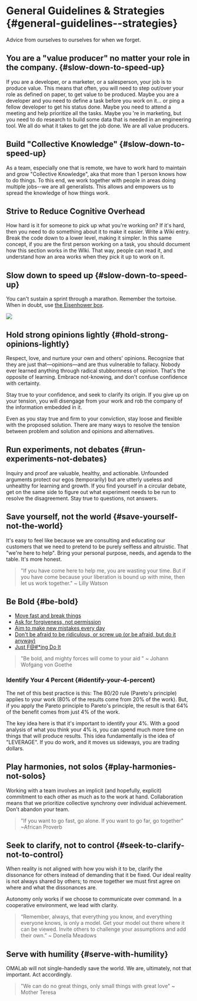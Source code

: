 # General Guidelines & Strategies {#general-guidelines--strategies}

Advice from ourselves to ourselves for when we forget.

## You are a "value producer" no matter your role in the company. {#slow-down-to-speed-up}

If you are a developer, or a marketer, or a salesperson, your job is to produce value. This means that often, you will need to step out/over your role as defined on paper, to get value to be produced. Maybe you are a developer and you need to define a task before you work on it... or ping a fellow developer to get his status done. Maybe you need to attend a meeting and help prioritize all the tasks.  Maybe you 're in marketing, but you need to do research to build some data that is needed in an engineering tool. We all do what it takes to get the job done. We are all value producers. 

## Build "Collective Knowledge" {#slow-down-to-speed-up}

As a team, especially one that is remote, we have to work hard to maintain and grow "Collective Knowledge", aka that more than 1 person knows how to do things. To this end, we work together with people in areas doing multiple jobs--we are all generalists. This allows and empowers us to spread the knowledge of how things work.

## Strive to Reduce Cognitive Overhead

How hard is it for someone to pick up what you're working on? If it's hard, then you need to do something about it to make it easier. Write a Wiki entry. Break the code down to a lower level, making it simpler. In this same concept, if you are the first person working on a task, you should document how this section works in the WIki. That way, people can read it, and understand how an area works when they pick it up to work on it.

## Slow down to speed up {#slow-down-to-speed-up}

You can't sustain a sprint through a marathon. Remember the tortoise. When in doubt, use [the Eisenhower box](http://jamesclear.com/eisenhower-box).

![](https://omalab.gitbooks.io/omalab-guide/content/assets/eisenhower-box.jpg)

## Hold strong opinions lightly {#hold-strong-opinions-lightly}

Respect, love, and nurture your own and others' opinions. Recognize that they are just that—opinions—and are thus vulnerable to fallacy. Nobody ever learned anything through radical stubbornness of opinion. That's the opposite of learning. Embrace not-knowing, and don't confuse confidence with certainty.

Stay true to your confidence, and seek to clarify its origin. If you give up on your tension, you will disengage from your work and rob the company of the information embedded in it.

Even as you stay true and firm to your conviction, stay loose and flexible with the proposed solution. There are many ways to resolve the tension between problem and solution and opinions and alternatives.

## Run experiments, not debates {#run-experiments-not-debates}

Inquiry and proof are valuable, healthy, and actionable. Unfounded arguments protect our egos \(temporarily\) but are utterly useless and unhealthy for learning and growth. If you find yourself in a circular debate, get on the same side to figure out what experiment needs to be run to resolve the disagreement. Stay true to questions, not answers.

## Save yourself, not the world {#save-yourself-not-the-world}

It's easy to feel like because we are consulting and educating our customers that we need to pretend to be purely selfless and altruistic. That "we're here to help". Bring your personal purpose, needs, and agenda to the table. It's more honest.

> "If you have come here to help me, you are wasting your time. But if you have come because your liberation is bound up with mine, then let us work together." ~ Lilly Watson

## Be Bold {#be-bold}

* [Move fast and break things](http://startupquote.com/post/1624569753)
* [Ask for forgiveness, not permission](http://www.bothsidesofthetable.com/2010/06/15/its-better-to-beg-for-forgiveness-than-to-ask-for-permission/)
* [Aim to make new mistakes every day](https://www.google.com/search?q=make+mistakes+quotes&espv=2&biw=1280&bih=657&tbm=isch&tbo=u&source=univ&sa=X&ved=0ahUKEwiKid--57jJAhVL5WMKHdwJDkkQsAQIGw)
* [Don't be afraid to be ridiculous, or screw up \(or be afraid, but do it anyway\)](https://www.ted.com/talks/ken_robinson_says_schools_kill_creativity?language=en)
* [Just F@\#\*ing Do It](http://www.bothsidesofthetable.com/2009/11/19/what-makes-an-entrepreneur-four-lettersjfdi/)

> "Be bold, and mighty forces will come to your aid " ~ Johann Wofgang von Goethe

### Identify Your 4 Percent {#identify-your-4-percent}

The net of this best practice is this: The 80/20 rule \(Pareto's principle\) applies to your work \(80% of the results come from 20% of the work\). But, if you apply the Pareto principle to Pareto's principle, the result is that 64% of the benefit comes from just 4% of the work.

The key idea here is that it's important to identify your 4%. With a good analysis of what you think your 4% is, you can spend much more time on things that will produce results. This idea fundamentally is the idea of "LEVERAGE". If you do work, and it moves us sideways, you are trading dollars.

## Play harmonies, not solos {#play-harmonies-not-solos}

Working with a team involves an implicit \(and hopefully, explicit\) commitment to each other as much as to the work at hand. Collaboration means that we prioritize collective synchrony over individual achievement. Don't abandon your team.

> "If you want to go fast, go alone. If you want to go far, go together" ~African Proverb

## Seek to clarify, not to control {#seek-to-clarify-not-to-control}

When reality is not aligned with how you wish it to be, clarify the dissonance for others instead of demanding that it be fixed. Our ideal reality is not always shared by others; to move together we must first agree on where and what the dissonances are.

Autonomy only works if we choose to communicate over command. In a cooperative environment, we lead with clarity.

> “Remember, always, that everything you know, and everything everyone knows, is only a model. Get your model out there where it can be viewed. Invite others to challenge your assumptions and add their own.” ~ Donella Meadows

## Serve with humility {#serve-with-humility}

OMALab will not single-handedly save the world. We are, ultimately, not that important. Act accordingly.

> "We can do no great things, only small things with great love" ~ Mother Teresa



